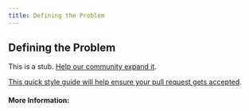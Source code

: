 ```yaml
---
title: Defining the Problem
---
```


## Defining the Problem

This is a stub. [Help our community expand it](https://github.com/freecodecamp/guides/tree/master/src/pages/articles/design/user-experience-research/defining-the-problem/index.md).

[This quick style guide will help ensure your pull request gets accepted](https://github.com/freeCodeCamp/guides/blob/master/README.md).

<!-- The article goes here, in GitHub-flavored Markdown. Feel free to add YouTube videos, images, and CodePen/JSBin embeds  -->

#### More Information:
<!-- Please add any articles you think might be helpful to read before writing the article -->


